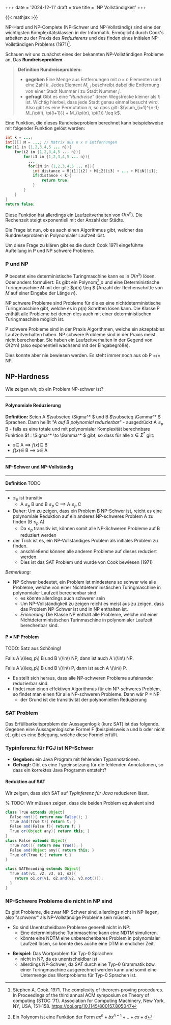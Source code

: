 +++
date = '2024-12-11'
draft = true
title = 'NP Vollständigkeit'
+++

{{< mathjax >}}

NP-Hard und NP-Complete (NP-Schwer und NP-Vollständig) sind eine der wichtigsten Komplexitätsklassen in der Informatik. Ermöglicht durch Cook's arbeiten zu der Praxis des _Reduzierens_ und des finden eines initialen NP-Vollständigen Problems (1971)[^1].

Schauen wir uns zunächst eines der bekannten NP-Vollständigen Probleme an. Das
**Rundreiseproblem**
> **Definition Rundreiseproblem:**
> - **gegeben** Eine Menge aus Entfernungen mit $n \times n$ Elementen und eine Zahl $k$. Jedes Element $M_{i,j}$ beschreibt dabei die Entfernung von einer Stadt Nummer $i$ zu Stadt Nummer $j$.
> - **gefragt** Gibt es eine "_Rundreise_" deren Wegstrecke kleiner als $k$ ist. Wichtig hierbei, dass jede Stadt genau einmal besucht wird.
> Also gibt es eine Permutation $\pi$, so dass gilt: $(\sum_{i=1}^{n-1} M_{\pi(i), \pi{i+1}}) + M_{\pi(n), \pi(1)} \leq k$.

Eine Funktion, die dieses Rundreiseproblem berechnet kann beispielsweise mit folgender Funktion gelöst werden:

```Java
int k = ...;
int[][] M = ...; // Matrix aus n x n Entfernungen
for(i1 in {1,2,3,4,5 ... n}){
    for(i2 in {1,2,3,4,5 ... n}){
        for(i3 in {1,2,3,4,5 ... n}){
          ...
          for(iN in {1,2,3,4,5 ... n}){
            int distance = M[i1][i2] + M[i2][i3] + ... + M[iN][i1];
            if(distance < k){
                return true;
            }
        }   
    }  
}
return false;
```

Diese Funktion hat allerdings ein Laufzeitverhalten von $O(n^n)$.
Die Rechenzeit steigt exponentiell mit der Anzahl der Städte.

Die Frage ist nun, ob es auch einen Algorithmus gibt, welcher das Rundreiseproblem in Polynomialer Laufzeit löst.

Um diese Frage zu klären gibt es die durch Cook 1971 eingeführte Aufteilung in P und NP schwere Probleme.

### P und NP

**P** bedetet eine deterministische Turingmaschine kann es in $O(n^x)$ lösen.
Oder anders formuliert:
Es gibt ein Polynom[^3] $p$ und eine Deterministische Turingmaschine $M$ mit der gilt: $p(n) \leq $ {Anzahl der Rechenschritte von $M$ auf einer Eingabe der Länge $n$}.

NP schwere Probleme sind Probleme für die es eine nichtdeterministische Turingmaschine gibt, welche es in p(n) Schritten lösen kann.
Die Klasse P enthält alle Probleme bei denen dies auch mit einer deterministischen Turingmaschine möglich ist.

P schwere Probleme sind in der Praxis Algorithmen, welche ein akzeptables Laufzeitverhalten haben.
NP schwere Probleme sind in der Praxis meist nicht berechenbar. Sie haben ein Laufzeitverhalten in der Gegend von O(2^n) (also exponentiell wachsend mit der Eingabegröße).

Dies konnte aber nie bewiesen werden. Es steht immer noch aus ob P =/= NP.

## NP-Hardness
Wie zeigen wir, ob ein Problem NP-schwer ist?

-----
#### Polynomiale Reduzierung
**Definition:**
Seien A $\subseteq \Sigma^* $ und B $\subseteq \Gamma^* $ Sprachen.
Dann heißt _"A auf B polynomial reduzierbar"_ - ausgedrückt A $\leq_p$ B -
falls es eine totale und mit polynomialer Komplexität berechnbare Funktion $f : \Sigma^* \to \Gamma^* $ gibt, so dass für alle $x \in \Sigma^*$ gilt:

- $x \in$ A $\implies$ $f(x) \in$ B
- $f(x) \in$ B $\implies$ $x \in$ A 

-----

#### NP-Schwer und NP-Vollständig
-----
**Definition** TODO

----

* $\leq_p$ ist transitiv
  - A $\leq_p$ B und B $\leq_p$ C $\implies$ A $\leq_p$ C
* Daher: Um zu zeigen, dass ein Problem B NP-Schwer ist, reicht es eine polynomiale Reduktion auf ein anderes NP-schweres Problem A zu finden (B $\leq_p$ A)
  * Da $\leq_p$ transitiv ist, können somit alle NP-Schweren Probleme auf B reduziert werden
* der Trick ist es, ein NP-Vollständiges Problem als initiales Problem zu finden.
    - anschließend können alle anderen Probleme auf dieses reduziert werden.
    - Dies ist das SAT Problem und wurde von Cook bewiesen (1971)

_Bemerkung:_

* NP-Schwer bedeutet, ein Problem ist mindestens so schwer wie alle Probleme, welche von einer Nichtdeterministischen Turingmaschine in polynomialer Laufzeit berechenbar sind.
  * es könnte allerdings auch schwerer sein
  * Um NP-Vollständigkeit zu zeigen reicht es meist aus zu zeigen, dass das Problem NP-Schwer ist und in NP enthalten ist.
  * _Erinnerung:_ Die Klasse NP enthält alle Probleme, welche mit einer Nichtdeterministischen Turinmaschine in polynomialer Laufzeit berechenbar sind.

#### P = NP Problem
TODO: Satz aus Schöning!

Falls A \\(\leq_p\\) B und B \\(\in\\) NP, dann ist auch A \\(\in\\) NP.

Falls A \\(\leq_p\\) B und B \\(\in\\) P, dann ist auch A \\(\in\\) P.

- Es stellt sich heraus, dass alle NP-schweren Probleme aufeinander reduzierbar sind.
- findet man einen effektiven Algorithmus für ein NP-schweres Problem, so findet man einen für alle NP-schweren Probleme. Dann wär P = NP
    - der Grund ist die transitivität der polynomiellen Reduzierung


### SAT Problem
Das Erfüllbarkeitsproblem der Aussagenlogik (kurz SAT) ist das folgende.
Gegeben eine Aussagenlogische Formel F (beispielsweis a und b oder nicht c),
gibt es eine Belegung, welche diese Formel erfüllt.

### Typinferenz für FGJ ist NP-Schwer
- **Gegeben:** ein Java Program mit fehlenden Typannotationen.
- **Gefragt:** Gibt es eine Typeinsetzung für die fehlenden Annotationen, so dass ein korrektes Java Programm entsteht?

#### Reduktion auf SAT #### 

Wir zeigen, dass sich SAT auf _Typinferenz für Java_ reduzieren lässt.

% TODO: Wir müssen zeigen, dass die beiden Problem equivalent sind

```Java
class True extends Object{
  False not(){ return new False(); }
  True and(True t){ return t; }
  False and(False f){ return f; }
  True or(Object any){ return this; }
}
class False extends Object{
  True not(){ return new True(); }
  False and(Object any){ return this; }
  True of(True t){ return t;}
}

class SATEncoding extends Object{
  True sat(v1, v2, v3, o1, o2){
    return o1.or(v1, o2.and(v2, v3.not()));
  }
}
```

### NP-Schwere Probleme die nicht in NP sind
Es gibt Probleme, die zwar NP-Schwer sind, allerdings nicht in NP liegen,
also "_schwerer_" als NP-Vollständige Probleme sein müssen.

* So sind Unentscheidbare Probleme generell nicht in NP:
  - Eine deterministische Turinmaschine kann eine NDTM simulieren.
  - könnte eine NDTM eine unberechenbares Problem in polynomialer Laufzeit lösen, so könnte dies auche eine DTM in endlicher Zeit.


- **Beispiel:** Das Wortproblem für Typ-0 Sprachen:
  * nicht in NP, da es unentscheidbar ist
  * allerdings NP-Schwer, da SAT durch eine Typ-0 Grammatik bzw. einer Turingmaschine ausgerechnet werden kann und somit eine Untermenge des Wortproblems für Typ-0 Sprachen ist.

[^1]: Stephen A. Cook. 1971. The complexity of theorem-proving procedures. In Proceedings of the third annual ACM symposium on Theory of computing (STOC '71). Association for Computing Machinery, New York, NY, USA, 151–158. https://doi.org/10.1145/800157.805047

[^3]: Ein Polynom ist eine Funktion der Form $a x^n + bx^{n-1} + .. + cx + d$